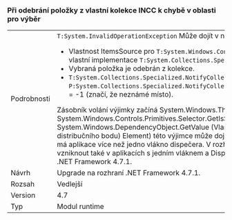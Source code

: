 ### <a name="crash-in-selector-when-removing-an-item-from-a-custom-incc-collection"></a>Při odebrání položky z vlastní kolekce INCC k chybě v oblasti pro výběr

|   |   |
|---|---|
|Podrobnosti|<code>T:System.InvalidOperationException</code> Může dojít v následujících situacích:<ul><li>Vlastnost ItemsSource pro <code>T:System.Windows.Controls.Primitives.Selector</code> je kolekce s vlastní implementace <code>T:System.Collections.Specialized.INotifyCollectionChanged</code>.</li><li>Vybraná položka je odebrán z kolekce.</li><li><code>T:System.Collections.Specialized.NotifyCollectionChangedEventArgs</code> Má <code>P:System.Collections.Specialized.NotifyCollectionChangedEventArgs.OldStartingIndex</code> = -1 (značí, že neznámé místo).</li></ul>Zásobník volání výjimky začíná System.Windows.Threading.Dispatcher.VerifyAccess() na na System.Windows.Controls.Primitives.Selector.GetIsSelected (DependencyObject System.Windows.DependencyObject.GetValue (Vlastnost DependencyProperty distribučního bodu) Element) této výjimce může dojít v rozhraní .NET Framework 4.5, pokud má aplikace více než jedno vlákno dispečera. V rozhraní .NET Framework 4.7 výjimky může vzniknout také v aplikacích s jedním vláknem a Dispečerem. Problém je vyřešen v rozhraní .NET Framework 4.7.1.|
|Návrh|Upgrade na rozhraní .NET Framework 4.7.1.|
|Rozsah|Vedlejší|
|Version|4.7|
|Typ|Modul runtime|

